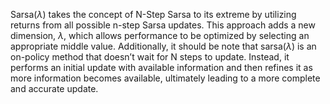 Sarsa($\lambda$) takes the concept of N-Step Sarsa to its extreme by utilizing returns from all possible n-step Sarsa updates. This approach adds a new dimension, $\lambda$, which allows performance to be optimized by selecting an appropriate middle value. Additionally, it should be note that sarsa($\lambda$) is an on-policy method that doesn’t wait for N steps to update. Instead, it performs an initial update with available information and then refines it as more information becomes available, ultimately leading to a more complete and accurate update.